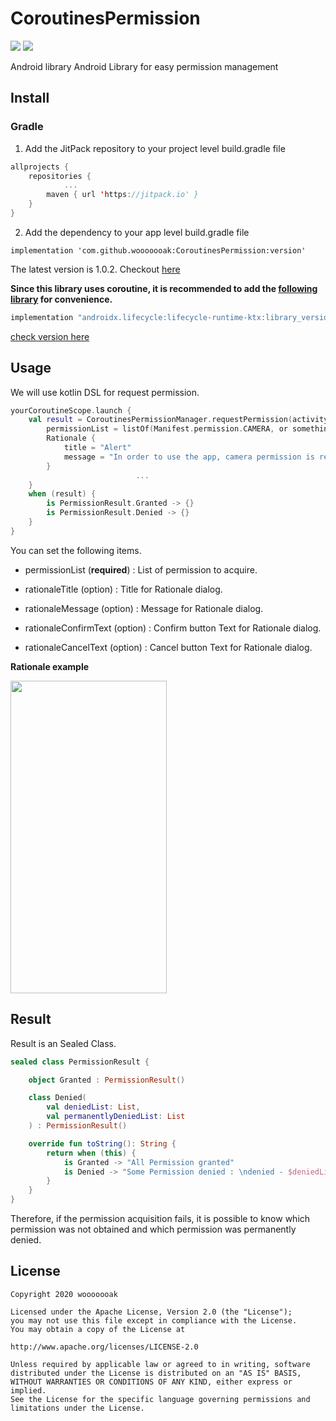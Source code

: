 # CoroutinesPermission
<p>
<img src="https://img.shields.io/badge/version-1.0.2-blue"/>
<img src="https://img.shields.io/badge/license-Apache License--2-red"/>
</p>

Android library Android Library for easy permission management

## Install

### Gradle

1.  Add the JitPack repository to your project level build.gradle file

```kotlin
allprojects {
    repositories {
            ...
        maven { url 'https://jitpack.io' }
    }
}
```

2.  Add the dependency to your app level build.gradle file

```
implementation 'com.github.wooooooak:CoroutinesPermission:version'
```
The latest version is 1.0.2. Checkout [here](https://github.com/wooooooak/CoroutinesPermission/releases)


**Since this library uses coroutine, it is recommended to add the [following library](<[https://developer.android.com/topic/libraries/architecture/coroutines](https://developer.android.com/topic/libraries/architecture/coroutines)>) for convenience.**

```groovy
implementation "androidx.lifecycle:lifecycle-runtime-ktx:library_version"
```
[check version here](https://developer.android.com/jetpack/androidx/releases/lifecycle)

## Usage

We will use kotlin DSL for request permission.

```kotlin
yourCoroutineScope.launch {
    val result = CoroutinesPermissionManager.requestPermission(activity) {
        permissionList = listOf(Manifest.permission.CAMERA, or something..)
        Rationale {
            title = "Alert"
            message = "In order to use the app, camera permission is required."
        }
                            ...
    }
    when (result) {
        is PermissionResult.Granted -> {}
        is PermissionResult.Denied -> {}
    }
}
```

You can set the following items.

- permissionList (**required**) : List of permission to acquire.

- rationaleTitle (option) : Title for Rationale dialog.

- rationaleMessage (option) : Message for Rationale dialog.

- rationaleConfirmText (option) : Confirm button Text for Rationale dialog.

- rationaleCancelText (option) : Cancel button Text for Rationale dialog.

**Rationale example**

<img src="https://user-images.githubusercontent.com/18481078/82140539-36b4df00-986a-11ea-8a66-ed5aafcfdb4f.png" width="250" height="500">

## Result

Result is an Sealed Class.

```kotlin
sealed class PermissionResult {

    object Granted : PermissionResult()

    class Denied(
        val deniedList: List,
        val permanentlyDeniedList: List
    ) : PermissionResult()

    override fun toString(): String {
        return when (this) {
            is Granted -> "All Permission granted"
            is Denied -> "Some Permission denied : \ndenied - $deniedList, \npermanentlyDeniedList-$permanentlyDeniedList"
        }
    }
}
```

Therefore, if the permission acquisition fails, it is possible to know which permission was not obtained and which permission was permanently denied.

## License

```
Copyright 2020 wooooooak

Licensed under the Apache License, Version 2.0 (the "License");
you may not use this file except in compliance with the License.
You may obtain a copy of the License at

http://www.apache.org/licenses/LICENSE-2.0

Unless required by applicable law or agreed to in writing, software
distributed under the License is distributed on an "AS IS" BASIS,
WITHOUT WARRANTIES OR CONDITIONS OF ANY KIND, either express or implied.
See the License for the specific language governing permissions and
limitations under the License.
```
